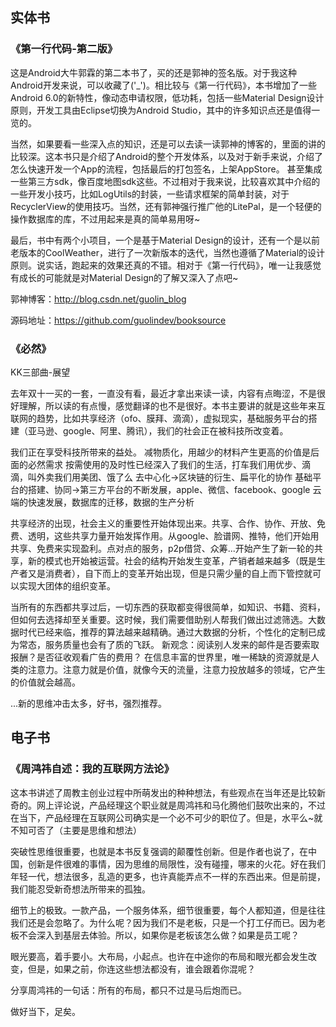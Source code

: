 ## 实体书

### 《第一行代码-第二版》

这是Android大牛郭霖的第二本书了，买的还是郭神的签名版。对于我这种Android开发来说，可以收藏了('_')。相比较与《第一行代码》，本书增加了一些Android 6.0的新特性，像动态申请权限，低功耗，包括一些Material Design设计原则，开发工具由Eclipse切换为Android Studio，其中的许多知识点还是值得一览的。

当然，如果要看一些深入点的知识，还是可以去读一读郭神的博客的，里面的讲的比较深。这本书只是介绍了Android的整个开发体系，以及对于新手来说，介绍了怎么快速开发一个App的流程，包括最后的打包签名，上架AppStore。
甚至集成一些第三方sdk，像百度地图sdk这些。不过相对于我来说，比较喜欢其中介绍的一些开发小技巧，比如LogUtils的封装，一些请求框架的简单封装，对于RecyclerView的使用技巧。当然，还有郭神强行推广他的LitePal，是一个轻便的操作数据库的库，不过用起来是真的简单易用呀~

最后，书中有两个小项目，一个是基于Material Design的设计，还有一个是以前老版本的CoolWeather，进行了一次新版本的迭代，当然也遵循了Material的设计原则。说实话，跑起来的效果还真的不错。相对于《第一行代码》，唯一让我感觉有成长的可能就是对Material Design的了解又深入了点吧~

郭神博客：http://blog.csdn.net/guolin_blog

源码地址：https://github.com/guolindev/booksource


### 《必然》

KK三部曲-展望

去年双十一买的一套，一直没有看，最近才拿出来读一读，内容有点晦涩，不是很好理解，所以读的有点慢，感觉翻译的也不是很好。本书主要讲的就是这些年来互联网的趋势，比如共享经济（ofo、膜拜、滴滴），虚拟现实，基础服务平台的搭建（亚马逊、google、阿里、腾讯），我们的社会正在被科技所改变着。

我们正在享受科技所带来的益处。
减物质化，用越少的材料产生更高的价值是后面的必然需求
按需使用的及时性已经深入了我们的生活，打车我们用优步、滴滴，叫外卖我们用美团、饿了么
去中心化->区块链的衍生、扁平化的协作
基础平台的搭建、协同->第三方平台的不断发展，apple、微信、facebook、google
云端的快速发展，数据库的迁移，数据的生产分析

共享经济的出现，社会主义的重要性开始体现出来。共享、合作、协作、开放、免费、透明，这些共享力量开始发挥作用。从google、脸谱网、推特，他们开始用共享、免费来实现盈利。点对点的服务，p2p借贷、众筹...开始产生了新一轮的共享，新的模式也开始被运营。社会的结构开始发生变革，产销者越来越多（既是生产者又是消费者），自下而上的变革开始出现，但是只需少量的自上而下管控就可以实现大团体的组织变革。

当所有的东西都共享过后，一切东西的获取都变得很简单，如知识、书籍、资料，但如何去选择却至关重要。这时候，我们需要借助别人帮我们做出过滤筛选。大数据时代已经来临，推荐的算法越来越精确。通过大数据的分析，个性化的定制已成为常态，服务质量也会有了质的飞跃。
新观念：阅读别人发来的邮件是否要索取报酬？是否征收观看广告的费用？
在信息丰富的世界里，唯一稀缺的资源就是人类的注意力。注意力就是价值，就像今天的流量，注意力投放越多的领域，它产生的价值就会越高。

...新的思维冲击太多，好书，强烈推荐。


## 电子书

### 《周鸿祎自述：我的互联网方法论》

这本书讲述了周教主创业过程中所萌发出的种种想法，有些观点在当年还是比较新奇的。网上评论说，产品经理这个职业就是周鸿祎和马化腾他们鼓吹出来的，不过在当下，产品经理在互联网公司确实是一个必不可少的职位了。但是，水平么~就不知可否了（主要是思维和想法）

突破性思维很重要，也就是本书反复强调的颠覆性创新。但是作者也说了，在中国，创新是件很难的事情，因为思维的局限性，没有碰撞，哪来的火花。好在我们年轻一代，想法很多，乱造的更多，也许真能弄点不一样的东西出来。但是前提，我们能忍受新奇想法所带来的孤独。

细节上的极致。一款产品，一个服务体系，细节很重要，每个人都知道，但是往往我们还是会忽略了。为什么呢？因为我们不是老板，只是一个打工仔而已。因为老板不会深入到基层去体验。所以，如果你是老板该怎么做？如果是员工呢？

眼光要高，着手要小。大布局，小起点。也许在中途你的布局和眼光都会发生改变，但是，如果之前，你连这些想法都没有，谁会跟着你混呢？

分享周鸿祎的一句话：所有的布局，都只不过是马后炮而已。

做好当下，足矣。